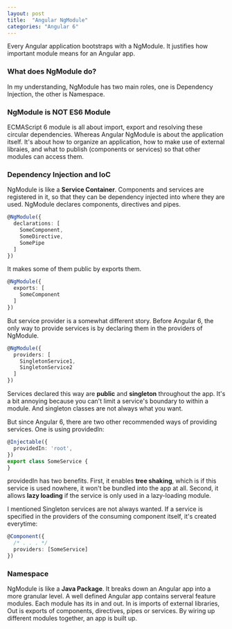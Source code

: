 ```yaml
---
layout: post
title:  "Angular NgModule"
categories: "Angular 6"
---
```


Every Angular application bootstraps with a NgModule. It justifies how important module means for an Angular app.

### What does NgModule do?

In my understanding, NgModule has two main roles, one is Dependency Injection, the other is Namespace.

### NgModule is NOT ES6 Module

ECMAScript 6 module is all about import, export and resolving these circular dependencies. Whereas Angular NgModule is about the application itself. It's about how to organize an application, how to make use of external libraies, and what to publish (components or services) so that other modules can access them.

### Dependency Injection and IoC

NgModule is like a **Service Container**. Components and services are registered in it, so that they can be dependency injected into where they are used. NgModule declares components, directives and pipes.

```typescript
@NgModule({
  declarations: [
    SomeComponent,
    SomeDirective,
    SomePipe
  ]
})
```

It makes some of them public by exports them.

```typescript
@NgModule({
  exports: [
    SomeComponent
  ] 
})
```

But service provider is a somewhat different story. Before Angular 6, the only way to provide services is by declaring them in the providers of NgModule.

```typescript
@NgModule({
  providers: [
    SingletonService1,
    SingletonService2
  ] 
})
```
Services declared this way are **public** and **singleton** throughout the app. It's a bit annoying because you can't limit a service's boundary to within a module. And singleton classes are not always what you want.

But since Angular 6, there are two other recommended ways of providing services. One is using providedIn:

```typescript
@Injectable({
  providedIn: 'root',
})
export class SomeService {
}
```

providedIn has two benefits. First, it enables **tree shaking**, which is if this service is used nowhere, it won't be bundled into the app at all. Second, it allows **lazy loading** if the service is only used in a lazy-loading module.

I mentioned Singleton services are not always wanted. If a service is specified in the providers of the consuming component itself, it's created everytime:

```typescript
@Component({
  /* . . . */
  providers: [SomeService]
})
```

### Namespace

NgModule is like a **Java Package**. It breaks down an Angular app into a more granular level. A well defined Angular app contains serveral feature modules. Each module has its in and out. In is imports of external libraries, Out is exports of components, directives, pipes or services. By wiring up different modules together, an app is built up.
